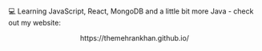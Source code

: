 
💻 Learning JavaScript, React, MongoDB and a little bit more Java - check out my website:  
<center> https://themehrankhan.github.io/ </center>
